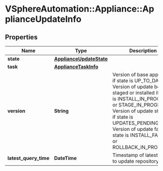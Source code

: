 # VSphereAutomation::Appliance::ApplianceUpdateInfo

## Properties
Name | Type | Description | Notes
------------ | ------------- | ------------- | -------------
**state** | [**ApplianceUpdateState**](ApplianceUpdateState.md) |  | 
**task** | [**ApplianceTaskInfo**](ApplianceTaskInfo.md) |  | [optional] 
**version** | **String** | Version of base appliance if state is UP_TO_DATE Version of update being staged or installed if state is INSTALL_IN_PROGRESS or STAGE_IN_PROGRESS Version of update staged if state is UPDATES_PENDING Version of update failed if state is INSTALL_FAILED or ROLLBACK_IN_PROGRESS | 
**latest_query_time** | **DateTime** | Timestamp of latest query to update repository. | [optional] 


